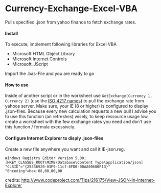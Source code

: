 Currency-Exchange-Excel-VBA
===========================

Pulls specified .json from yahoo finance to fetch exchange rates.

#### Install
To execute, implement following libraries for Excel VBA
 * Microsoft HTML Object Library
 * Microsoft Internet Controls
 * Microsoft_JScript

Import the .bas-File and you are ready to go

#### How to use
Inside of another script or in the worksheet use `GetExchange(Currency 1, Currency 2)` (use the [ISO 4217 names](http://en.wikipedia.org/wiki/ISO_4217#Active_codes "wikipedia.org")) to pull the exchange rate from yahoos server. Make sure, your IE (8 or higher) is configured to display .json-files.
Because every new calculation requests a new pull I advise you to use this function (an refreshes) wisely, to keep ressource usage low, create a worksheet with the few exchange rates you need and don't use this function / formula excessively.

#### Configure Internet Explorer to disply .json-files
Create a new file anywhere you want and call it IE-json.reg.
```
Windows Registry Editor Version 5.00;
[HKEY_CLASSES_ROOT\MIME\Database\Content Type\application/json]
"CLSID"="{25336920-03F9-11cf-8FD0-00AA00686F13}"
"Encoding"=hex:08,00,00,00
```
credits: http://www.codeproject.com/Tips/216175/View-JSON-in-Internet-Explorer

